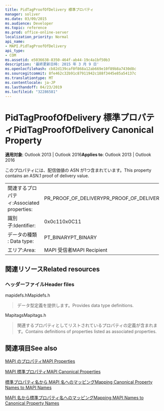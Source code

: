 ```yaml
---
title: PidTagProofOfDelivery 標準プロパティ
manager: soliver
ms.date: 03/09/2015
ms.audience: Developer
ms.topic: reference
ms.prod: office-online-server
localization_priority: Normal
api_name:
- MAPI.PidTagProofOfDelivery
api_type:
- COM
ms.assetid: e5036638-8350-464f-ab44-19c4a1bf50b3
description: '最終更新日時: 2015 年 3 月 9 日'
ms.openlocfilehash: cb82d139caf0f868a12ab669e10f89b8a7430d8c
ms.sourcegitcommit: 8fe462c32b91c87911942c188f3445e85a54137c
ms.translationtype: MT
ms.contentlocale: ja-JP
ms.lasthandoff: 04/23/2019
ms.locfileid: "32286581"
---
```

# <a name="pidtagproofofdelivery-canonical-property"></a><span data-ttu-id="fdfa8-103">PidTagProofOfDelivery 標準プロパティ</span><span class="sxs-lookup"><span data-stu-id="fdfa8-103">PidTagProofOfDelivery Canonical Property</span></span>

  
  
<span data-ttu-id="fdfa8-104">**適用対象**: Outlook 2013 | Outlook 2016</span><span class="sxs-lookup"><span data-stu-id="fdfa8-104">**Applies to**: Outlook 2013 | Outlook 2016</span></span> 
  
<span data-ttu-id="fdfa8-105">このプロパティには、配信価値の ASN が1つ含まれています。</span><span class="sxs-lookup"><span data-stu-id="fdfa8-105">This property contains an ASN.1 proof of delivery value.</span></span>
  
|||
|:-----|:-----|
|<span data-ttu-id="fdfa8-106">関連するプロパティ:</span><span class="sxs-lookup"><span data-stu-id="fdfa8-106">Associated properties:</span></span>  <br/> |<span data-ttu-id="fdfa8-107">PR_PROOF_OF_DELIVERY</span><span class="sxs-lookup"><span data-stu-id="fdfa8-107">PR_PROOF_OF_DELIVERY</span></span>  <br/> |
|<span data-ttu-id="fdfa8-108">識別子:</span><span class="sxs-lookup"><span data-stu-id="fdfa8-108">Identifier:</span></span>  <br/> |<span data-ttu-id="fdfa8-109">0x0c11</span><span class="sxs-lookup"><span data-stu-id="fdfa8-109">0x0C11</span></span>  <br/> |
|<span data-ttu-id="fdfa8-110">データの種類 : </span><span class="sxs-lookup"><span data-stu-id="fdfa8-110">Data type:</span></span>  <br/> |<span data-ttu-id="fdfa8-111">PT_BINARY</span><span class="sxs-lookup"><span data-stu-id="fdfa8-111">PT_BINARY</span></span>  <br/> |
|<span data-ttu-id="fdfa8-112">エリア:</span><span class="sxs-lookup"><span data-stu-id="fdfa8-112">Area:</span></span>  <br/> |<span data-ttu-id="fdfa8-113">MAPI 受信者</span><span class="sxs-lookup"><span data-stu-id="fdfa8-113">MAPI Recipient</span></span>  <br/> |
   
## <a name="related-resources"></a><span data-ttu-id="fdfa8-114">関連リソース</span><span class="sxs-lookup"><span data-stu-id="fdfa8-114">Related resources</span></span>

### <a name="header-files"></a><span data-ttu-id="fdfa8-115">ヘッダーファイル</span><span class="sxs-lookup"><span data-stu-id="fdfa8-115">Header files</span></span>

<span data-ttu-id="fdfa8-116">mapidefs.h</span><span class="sxs-lookup"><span data-stu-id="fdfa8-116">Mapidefs.h</span></span>
  
> <span data-ttu-id="fdfa8-117">データ型定義を提供します。</span><span class="sxs-lookup"><span data-stu-id="fdfa8-117">Provides data type definitions.</span></span>
    
<span data-ttu-id="fdfa8-118">Mapitags</span><span class="sxs-lookup"><span data-stu-id="fdfa8-118">Mapitags.h</span></span>
  
> <span data-ttu-id="fdfa8-119">関連するプロパティとしてリストされているプロパティの定義が含まれます。</span><span class="sxs-lookup"><span data-stu-id="fdfa8-119">Contains definitions of properties listed as associated properties.</span></span>
    
## <a name="see-also"></a><span data-ttu-id="fdfa8-120">関連項目</span><span class="sxs-lookup"><span data-stu-id="fdfa8-120">See also</span></span>



[<span data-ttu-id="fdfa8-121">MAPI のプロパティ</span><span class="sxs-lookup"><span data-stu-id="fdfa8-121">MAPI Properties</span></span>](mapi-properties.md)
  
[<span data-ttu-id="fdfa8-122">MAPI 標準プロパティ</span><span class="sxs-lookup"><span data-stu-id="fdfa8-122">MAPI Canonical Properties</span></span>](mapi-canonical-properties.md)
  
[<span data-ttu-id="fdfa8-123">標準プロパティ名から MAPI 名へのマッピング</span><span class="sxs-lookup"><span data-stu-id="fdfa8-123">Mapping Canonical Property Names to MAPI Names</span></span>](mapping-canonical-property-names-to-mapi-names.md)
  
[<span data-ttu-id="fdfa8-124">MAPI 名から標準プロパティ名へのマッピング</span><span class="sxs-lookup"><span data-stu-id="fdfa8-124">Mapping MAPI Names to Canonical Property Names</span></span>](mapping-mapi-names-to-canonical-property-names.md)

